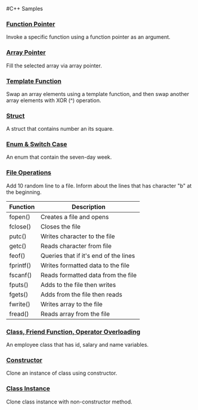 #C++ Samples

### [Function Pointer](https://github.com/ufukomer/cpp-samples/tree/master/function_pointer)
Invoke a specific function using a function pointer as an argument.

### [Array Pointer](https://github.com/ufukomer/cpp-samples/tree/master/array_pointer)
Fill the selected array via array pointer.

### [Template Function](https://github.com/ufukomer/cpp-samples/tree/master/template_function)
Swap an array elements using a template function, and then swap another array elements with XOR (^) operation.

### [Struct](https://github.com/ufukomer/cpp-samples/tree/master/struct_square)
A struct that contains number an its square.

### [Enum & Switch Case](https://github.com/ufukomer/cpp-samples/tree/master/enum_days)
An enum that contain the seven-day week.

### [File Operations](https://github.com/ufukomer/cpp-samples/tree/master/file_operations)
Add 10 random line to a file. Inform about the lines that has character "b" at the beginning.

| Function | Description |
| ----------- |---------------|
| fopen() | Creates a file and opens |
| fclose() | Closes the file |
| putc() | Writes character to the file |
| getc() | Reads character from file |
| feof() | Queries that if it's end of the lines |
| fprintf() | Writes formatted data to the file |
| fscanf()  | Reads formatted data from the file |
| fputs() | Adds to the file then writes |
| fgets() | Adds from the file then reads |
| fwrite() | Writes array to the file |
| fread() | Reads array from the file |

### [Class, Friend Function, Operator Overloading](https://github.com/ufukomer/cpp-samples/tree/master/class_employee)
An employee class that has id, salary and name variables.

### [Constructor](https://github.com/ufukomer/cpp-samples/tree/master/class_constructor)
Clone an instance of class using constructor.

### [Class Instance](https://github.com/ufukomer/cpp-samples/tree/master/class_constructor)
Clone class instance with non-constructor method.
